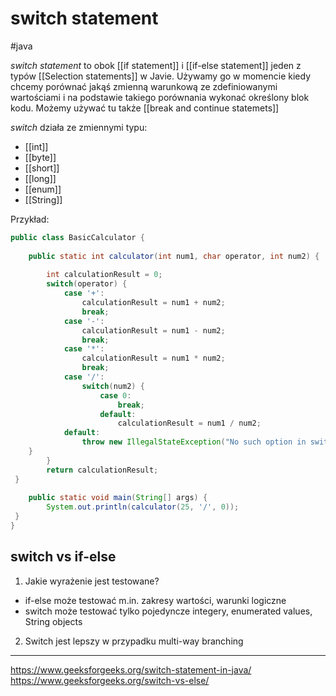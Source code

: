 # switch statement
#java 

*switch statement* to obok [[if statement]] i [[if-else statement]] jeden z typów [[Selection statements]] w Javie. Używamy go w momencie kiedy chcemy porównać jakąś zmienną warunkową ze zdefiniowanymi wartościami i na podstawie takiego porównania wykonać określony blok kodu.
Możemy używać tu także [[break and continue statemets]]

*switch* działa ze zmiennymi typu:
* [[int]]
* [[byte]]
* [[short]]
* [[long]]
* [[enum]]
* [[String]]

Przykład:
```Java
public class BasicCalculator {  
  
    public static int calculator(int num1, char operator, int num2) {  
  
        int calculationResult = 0;  
 		switch(operator) {  
            case '+':  
                calculationResult = num1 + num2;  
 				break; 
			case '-':  
                calculationResult = num1 - num2;  
 				break; 
			case '*':  
                calculationResult = num1 * num2;  
 				break; 
			case '/':  
                switch(num2) {  
                    case 0:  
                        break;  
 					default:  
                        calculationResult = num1 / num2;
            default:
	            throw new IllegalStateException("No such option in switch statement");`  
 	}  
        }  
        return calculationResult;  
 }  
  
    public static void main(String[] args) {  
        System.out.println(calculator(25, '/', 0));  
 }  
}
```

## switch vs if-else

1. Jakie wyrażenie jest testowane?
* if-else może testować m.in. zakresy wartości, warunki logiczne
* switch może testować tylko pojedyncze integery, enumerated values, String objects
2. Switch jest lepszy w przypadku multi-way branching

---
https://www.geeksforgeeks.org/switch-statement-in-java/
https://www.geeksforgeeks.org/switch-vs-else/